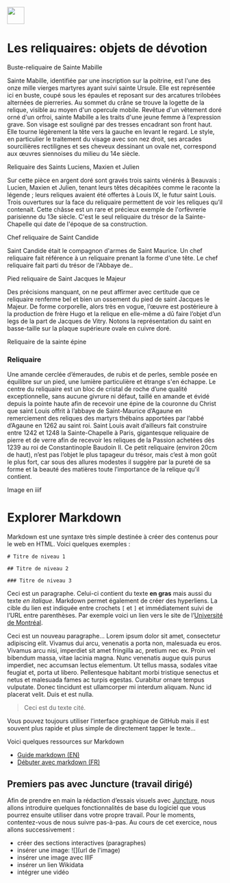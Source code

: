 <a href="https://juncture-digital.org"><img src="https://raw.githubusercontent.com/digitalArtHistory/recits-numeriques/main/images/btn_juncture.svg" style="height:40px"></a>

<param ve-config 
       title="depart" 
       banner="/images/ViennaDioscoridesFolio483vBirds.jpg" 
       layout="vertical">


# Les reliquaires: objets de dévotion


 Buste-reliquaire de Sainte Mabille

Sainte Mabille, identifiée par une inscription sur la poitrine, est l'une des onze mille vierges martyres ayant suivi sainte Ursule. Elle est représentée ici en buste, coupé sous les épaules et reposant sur des arcatures trilobées alternées de pierreries. Au sommet du crâne se trouve la logette de la relique, visible au moyen d'un opercule mobile. Revêtue d'un vêtement doré orné d'un orfroi, sainte Mabille a les traits d'une jeune femme à l’expression grave. Son visage est souligné par des tresses encadrant son front haut. Elle tourne légèrement la tête vers la gauche en levant le regard.
Le style, en particulier le traitement du visage avec son nez droit, ses arcades sourcilières rectilignes et ses cheveux dessinant un ovale net, correspond aux œuvres siennoises du milieu du 14e siècle.
<param ve-graphic 
  url="https://www.musee-moyenage.fr/cache/media/oeuvres/60-buste-reliquaire-de-sainte-mabille/buste-reliquaire-de-sainte-mabille/s,900-4d2b0f.jpg" 
  title="Buste reliquaire de Sainte Mabille" /> 
  

 Reliquaire des Saints Luciens, Maxien et Julien

Sur cette pièce en argent doré sont gravés trois saints vénérés à Beauvais : Lucien, Maxien et Julien, tenant leurs têtes décapitées comme le raconte la légende ; leurs reliques avaient été offertes à Louis IX, le futur saint Louis.
Trois ouvertures sur la face du reliquaire permettent de voir les reliques qu’il contenait.  Cette châsse est un rare et précieux exemple de l'orfèvrerie parisienne du 13e siècle. C'est le seul reliquaire du trésor de la Sainte-Chapelle qui date de l'époque de sa construction.
<param ve-graphic 
  url="https://www.musee-moyenage.fr/cache/media/oeuvres/41-reliquaire-des-saints-lucien-maxien-et-julien/reliquaire%20des%20saints%20lucien,%20maxien%20et%20julien%20-1/s,900-6dca78.jpg" 
  title="Reliquaire des Saints Lucien, Maxien et Julien" />


Chef reliquaire de Saint Candide

Saint Candide était le compagnon d'armes de Saint Maurice. 
Un chef reliquaire fait référence à un reliquaire prenant la forme d'une tête. 
Le chef reliquaire fait parti du trésor de l'Abbaye de.. 
<param ve-graphic 
  url="https://omci.inha.fr/files/large/300/St_Maurice_Agaune_gen.jpg" 
  title="Chef reliquaire de Saint Candide" />
  
Pied reliquaire de Saint Jacques le Majeur

Des précisions manquant, on ne peut affirmer avec certitude que ce reliquaire renferme bel et bien un ossement du pied de saint Jacques le Majeur. De forme corporelle, alors très en vogue, l’œuvre est postérieure à la production de frère Hugo et la relique en elle-même a dû faire l’objet d’un legs de la part de Jacques de Vitry. Notons la représentation du saint en basse-taille sur la plaque supérieure ovale en cuivre doré.
<param ve-graphic 
  url="https://wp.fr.aleteia.org/wp-content/uploads/sites/6/2021/08/3-Pied-reliquaire-de-saint-Jacques-le-Majeur.-Namur-Photo-TreM.a-Muse%CC%81e-des-Arts-anciens-du-Namurois-Tre%CC%81sor-dOignies.jpg?w=1280&crop=1" 
  title="Pied reliquaire de Saint Jacques le Majeur" />
  
Reliquaire de la sainte épine  

### Reliquaire
Une amande cerclée d’émeraudes, de rubis et de perles, semble posée en équilibre sur un pied, une lumière particulière et étrange s'en échappe. Le centre du reliquaire est un bloc de cristal de roche d’une qualité exceptionnelle, sans aucune givrure ni défaut, taillé en amande et évidé depuis la pointe haute afin de recevoir une épine de la couronne du Christ que saint Louis offrit à l’abbaye de Saint-Maurice d’Agaune en remerciement des reliques des martyrs thébains apportées par l’abbé d’Agaune en 1262 au saint roi.
Saint Louis avait d’ailleurs fait construire entre 1242 et 1248 la Sainte-Chapelle à Paris, gigantesque reliquaire de pierre et de verre afin de recevoir les reliques de la Passion achetées dès 1239 au roi de Constantinople Baudoin II.
Ce petit reliquaire (environ 20cm de haut), n’est pas l’objet le plus tapageur du trésor, mais c’est à mon goût le plus fort, car sous des allures modestes il suggère par la pureté de sa forme et la beauté des matières toute l’importance de la relique qu’il contient.
<param ve-graphic 
  url="https://www.narthex.fr/blogs/orfevrerie/images-g-denniel/vignette-reliquaire-de-la-sainte-epine-c-tresor-de.jpg/image_preview" 
  title="Reliquaire de la Sainte Épine" />
<param ve-video id="xLrPnmH-yLo" title="Reliquaire de la Sainte Épine" start="1" />
  
 Image en iiif
  <param ve-image 
    manifest="https://gallica.bnf.fr/iiif/ark:/12148/btv1b102274285/manifest.json" />
    

# Explorer Markdown

Markdown est une syntaxe très simple destinée à créer des contenus pour le web en HTML. Voici quelques exemples :

```
# Titre de niveau 1

## Titre de niveau 2

### Titre de niveau 3
```

Ceci est un paragraphe. Celui-ci contient du texte **en gras** mais aussi du texte *en italique*. Markdown permet également de créer des hyperliens. La cible du lien est indiquée entre crochets `[` et `]` et immédiatement suivi de l’URL entre parenthèses. Par exemple voici un lien vers le site de l’[Université de Montréal](http://www.umontreal.ca).

Ceci est un nouveau paragraphe...  Lorem ipsum dolor sit amet, consectetur adipiscing elit. Vivamus dui arcu, venenatis a porta non, malesuada eu eros. Vivamus arcu nisi, imperdiet sit amet fringilla ac, pretium nec ex. Proin vel bibendum massa, vitae lacinia magna. Nunc venenatis augue quis purus imperdiet, nec accumsan lectus elementum. Ut tellus massa, sodales vitae feugiat et, porta ut libero. Pellentesque habitant morbi tristique senectus et netus et malesuada fames ac turpis egestas. Curabitur ornare tempus vulputate. Donec tincidunt est ullamcorper mi interdum aliquam. Nunc id placerat velit. Duis et est nulla. 

> Ceci est du texte cité.

Vous pouvez toujours utiliser l’interface graphique de GitHub mais il est souvent plus rapide et plus simple de directement tapper le texte...

Voici quelques ressources sur Markdown
- [Guide markdown (EN)](https://docs.github.com/en/get-started/writing-on-github/getting-started-with-writing-and-formatting-on-github/basic-writing-and-formatting-syntax)
- [Débuter avec markdown (FR)](https://programminghistorian.org/fr/lecons/debuter-avec-markdown)

## Premiers pas avec Juncture (travail dirigé)

Afin de prendre en main la rédaction d’essais visuels avec [Juncture](https://juncture-digital.org/), nous allons introduire quelques fonctionnalités de base du logiciel que vous pourrez ensuite utiliser dans votre propre travail. Pour le moments, contentez-vous de nous suivre pas-à-pas. Au cours de cet exercice, nous allons successivement :
- créer des sections interactives (paragraphes)
- insérer une image: ![](url de l'image)
- insérer une image avec IIIF
- insérer un lien Wikidata
- intégrer une vidéo





